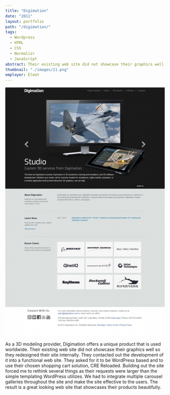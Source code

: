 ```yaml
---
title: "Digimation"
date: "2011"
layout: portfolio
path: "/digimation/"
tags:
  - Wordpress
  - HTML
  - CSS
  - Normalizr
  - JavaScript
abstract: Their existing web site did not showcase their graphics well so they redesigned their site internally.
thumbnail: "./images/11.png"
employer: Eleet
---
```

![](./images/11.png)

As a 3D modeling provider, Digimation offers a unique product that is used worldwide. Their existing web site did not showcase their graphics well so they redesigned their site internally. They contacted out the development of it into a functional web site. They asked for it to be WordPress based and to use their chosen shopping cart solution, CRE Reloaded. Building out the site forced me to rethink several things as their requests were larger than the simple templating WordPress utilizes. We had to integrate multiple carousel galleries throughout the site and make the site effective to the users. The result is a great looking web site that showcases their products beautifully.